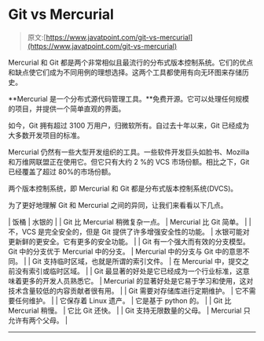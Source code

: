 # Git vs Mercurial

> 原文:[https://www.javatpoint.com/git-vs-mercurial](https://www.javatpoint.com/git-vs-mercurial)

Mercurial 和 Git 都是两个非常相似且最流行的分布式版本控制系统。它们的优点和缺点使它们成为不同用例的理想选择。这两个工具都使用有向无环图来存储历史。

**Mercurial 是一个分布式源代码管理工具。**免费开源。它可以处理任何规模的项目，并提供一个简单直观的界面。

如今，Git 拥有超过 3100 万用户，归微软所有。自过去十年以来，Git 已经成为大多数开发项目的标准。

Mercurial 仍然有一些大型开发组织的工具。一些软件开发巨头如脸书、Mozilla 和万维网联盟正在使用它。但它只有大约 2 %的 VCS 市场份额。相比之下，Git 已经覆盖了超过 80%的市场份额。

两个版本控制系统，即 Mercurial 和 Git 都是分布式版本控制系统(DVCS)。

为了更好地理解 Git 和 Mercurial 之间的异同，让我们来看看以下几点。

| 饭桶 | 水银的 |
| Git 比 Mercurial 稍微复杂一点。 | Mercurial 比 Git 简单。 |
| 不，VCS 是完全安全的，但是 Git 提供了许多增强安全性的功能。 | 水银可能对更新鲜的更安全。它有更多的安全功能。 |
| Git 有一个强大而有效的分支模型。Git 中的分支优于 Mercurial 中的分支。 | Mercurial 中的分支与 Git 中的意思不同。 |
| Git 支持临时区域，也就是所谓的索引文件。 | 在 Mercurial 中，提交之前没有索引或临时区域。 |
| Git 最显著的好处是它已经成为一个行业标准，这意味着更多的开发人员熟悉它。 | Mercurial 的显著好处是它易于学习和使用，这对技术含量较低的内容贡献者很有用。 |
| Git 需要对存储库进行定期维护。 | 它不需要任何维护。 |
| 它保存着 Linux 遗产。 | 它是基于 python 的。 |
| Git 比 Mercurial 稍慢。 | 它比 Git 还快。 |
| Git 支持无限数量的父母。 | Mercurial 只允许有两个父母。 |

* * *